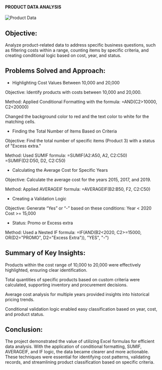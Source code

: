 #### PRODUCT DATA ANALYSIS

![Product Data](https://github.com/user-attachments/assets/dea88761-7c72-4f10-8b16-350ae46f176e)



## Objective:

Analyze product-related data to address specific business questions, such as filtering costs within a range, counting items by specific criteria, and creating conditional logic based on cost, year, and status.

## Problems Solved and Approach:
- Highlighting Cost Values Between 10,000 and 20,000

Objective: Identify products with costs between 10,000 and 20,000.

Method:
Applied Conditional Formatting with the formula:
=AND(C2>10000, C2<20000)

Changed the background color to red and the text color to white for the matching cells.

- Finding the Total Number of Items Based on Criteria

Objective: Find the total number of specific items (Product 3) with a status of "Excess extra."

Method:
Used SUMIF formula:
=SUMIF(A2:A50, A2, C2:C50)
=SUMIF(D2:D50, D2, C2:C50)

- Calculating the Average Cost for Specific Years

Objective: Calculate the average cost for the years 2015, 2017, and 2019.

Method:
Applied AVERAGEIF formula:
=AVERAGEIF(B2:B50, F2, C2:C50)

- Creating a Validation Logic

Objective: Generate “Yes” or “-” based on these conditions:
Year < 2020
Cost >= 15,000

- Status: Promo or Excess extra
  
Method:
Used a Nested IF formula:
=IF(AND(B2<2020, C2>=15000, OR(D2="PROMO", D2="Excess Extra")), "YES", "-")

## Summary of Key Insights:

Products within the cost range of 10,000 to 20,000 were effectively highlighted, ensuring clear identification.

Total quantities of specific products based on custom criteria were calculated, supporting inventory and procurement decisions.

Average cost analysis for multiple years provided insights into historical pricing trends.

Conditional validation logic enabled easy classification based on year, cost, and product status.


## Conclusion:
The project demonstrated the value of utilizing Excel formulas for efficient data analysis. With the application of conditional formatting, SUMIF, AVERAGEIF, and IF logic, the data became clearer and more actionable. These techniques were essential for identifying cost patterns, validating records, and streamlining product classification based on specific criteria.
